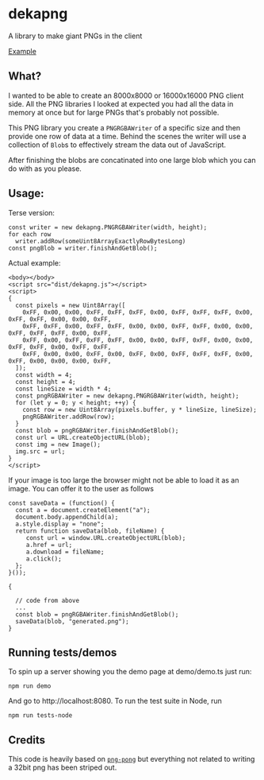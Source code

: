 # dekapng

A library to make giant PNGs in the client

[Example](https://greggman.github.io/dekapng/)

## What?

I wanted to be able to create an 8000x8000 or 16000x16000 PNG client side.
All the PNG libraries I looked at expected you had all the data in memory at once
but for large PNGs that's probably not possible.

This PNG library you create a `PNGRGBAWriter` of a specific size and then
provide one row of data at a time. Behind the scenes the writer will use
a collection of `Blob`s to effectively stream the data out of JavaScript.

After finishing the blobs are concatinated into one large blob which you can
do with as you please.

## Usage:

Terse version:

```
const writer = new dekapng.PNGRGBAWriter(width, height);
for each row
  writer.addRow(someUint8ArrayExactlyRowBytesLong)
const pngBlob = writer.finishAndGetBlob();
```

Actual example:

```
<body></body>
<script src="dist/dekapng.js"></script>
<script>
{
  const pixels = new Uint8Array([
    0xFF, 0x00, 0x00, 0xFF, 0xFF, 0xFF, 0x00, 0xFF, 0xFF, 0xFF, 0x00, 0xFF, 0xFF, 0x00, 0x00, 0xFF,
    0xFF, 0xFF, 0x00, 0xFF, 0xFF, 0x00, 0x00, 0xFF, 0xFF, 0x00, 0x00, 0xFF, 0xFF, 0xFF, 0x00, 0xFF,
    0xFF, 0x00, 0xFF, 0xFF, 0xFF, 0x00, 0x00, 0xFF, 0xFF, 0x00, 0x00, 0xFF, 0xFF, 0x00, 0xFF, 0xFF,
    0xFF, 0x00, 0x00, 0xFF, 0x00, 0xFF, 0x00, 0xFF, 0xFF, 0xFF, 0x00, 0xFF, 0x00, 0x00, 0x00, 0xFF,
  ]);
  const width = 4;
  const height = 4;
  const lineSize = width * 4;
  const pngRGBAWriter = new dekapng.PNGRGBAWriter(width, height);
  for (let y = 0; y < height; ++y) {
    const row = new Uint8Array(pixels.buffer, y * lineSize, lineSize);
    pngRGBAWriter.addRow(row);
  }
  const blob = pngRGBAWriter.finishAndGetBlob();
  const url = URL.createObjectURL(blob);
  const img = new Image();
  img.src = url;
}
</script>
```

If your image is too large the browser might not be able to load it as an image. You can offer it
to the user as follows

```
const saveData = (function() {
  const a = document.createElement("a");
  document.body.appendChild(a);
  a.style.display = "none";
  return function saveData(blob, fileName) {
     const url = window.URL.createObjectURL(blob);
     a.href = url;
     a.download = fileName;
     a.click();
  };
}());

{

  // code from above
  ...
  const blob = pngRGBAWriter.finishAndGetBlob();
  saveData(blob, "generated.png");
}
```

## Running tests/demos

To spin up a server showing you the demo page at demo/demo.ts just run:

    npm run demo

And go to http://localhost:8080. To run the test suite in Node, run

    npm run tests-node

## Credits

This code is heavily based on [`png-pong`](https://github.com/gdnmobilelab/png-pong)
but everything not related to writing a 32bit png has been striped out.


